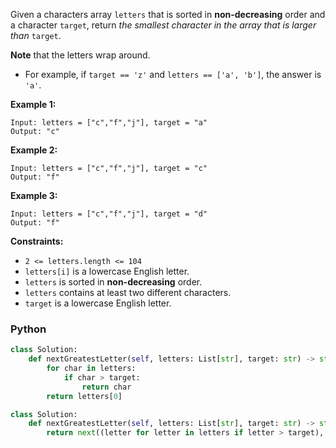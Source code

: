 Given a characters array  `letters`  that is sorted in  **non-decreasing**  order and a character  `target`, return  _the smallest character in the array that is larger than_ `target`.

**Note**  that the letters wrap around.

-   For example, if  `target == 'z'`  and  `letters == ['a', 'b']`, the answer is  `'a'`.

**Example 1:**
```
Input: letters = ["c","f","j"], target = "a"
Output: "c"
```

**Example 2:**
```
Input: letters = ["c","f","j"], target = "c"
Output: "f"
```

**Example 3:**
```
Input: letters = ["c","f","j"], target = "d"
Output: "f"
```

**Constraints:**

-   `2 <= letters.length <= 104`
-   `letters[i]`  is a lowercase English letter.
-   `letters`  is sorted in  **non-decreasing**  order.
-   `letters`  contains at least two different characters.
-   `target`  is a lowercase English letter.

### Python

```python
class Solution:
    def nextGreatestLetter(self, letters: List[str], target: str) -> str:
        for char in letters:
            if char > target:
                return char
        return letters[0]
```

```python
class Solution:
    def nextGreatestLetter(self, letters: List[str], target: str) -> str:
        return next((letter for letter in letters if letter > target), letters[0])
```
